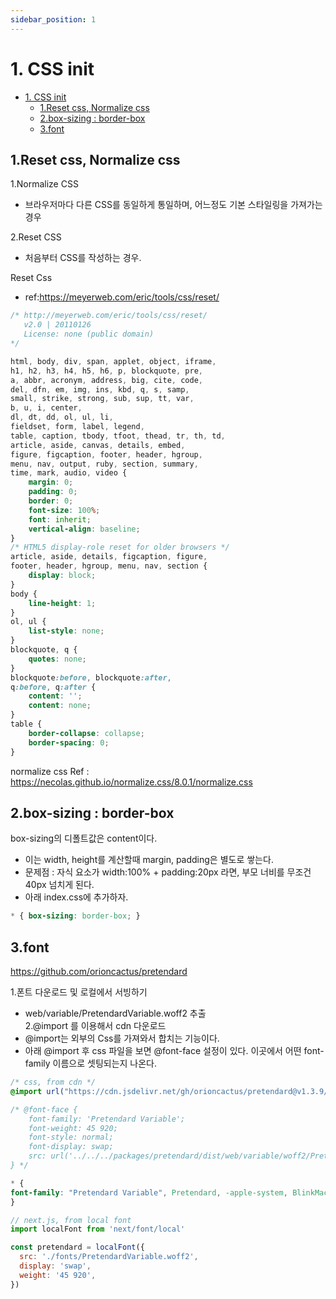 ```yaml
---
sidebar_position: 1
---
```


# 1. CSS init  

- [1. CSS init](#1-css-init)
	- [1.Reset css, Normalize css](#1reset-css-normalize-css)
	- [2.box-sizing : border-box](#2box-sizing--border-box)
	- [3.font](#3font)


## 1.Reset css, Normalize css  

1.Normalize CSS 
- 브라우저마다 다른 CSS를 동일하게 통일하며, 어느정도 기본 스타일링을 가져가는 경우  

2.Reset CSS
- 처음부터 CSS를 작성하는 경우.  


Reset Css
- ref:https://meyerweb.com/eric/tools/css/reset/  

```css
/* http://meyerweb.com/eric/tools/css/reset/ 
   v2.0 | 20110126
   License: none (public domain)
*/

html, body, div, span, applet, object, iframe,
h1, h2, h3, h4, h5, h6, p, blockquote, pre,
a, abbr, acronym, address, big, cite, code,
del, dfn, em, img, ins, kbd, q, s, samp,
small, strike, strong, sub, sup, tt, var,
b, u, i, center,
dl, dt, dd, ol, ul, li,
fieldset, form, label, legend,
table, caption, tbody, tfoot, thead, tr, th, td,
article, aside, canvas, details, embed, 
figure, figcaption, footer, header, hgroup, 
menu, nav, output, ruby, section, summary,
time, mark, audio, video {
	margin: 0;
	padding: 0;
	border: 0;
	font-size: 100%;
	font: inherit;
	vertical-align: baseline;
}
/* HTML5 display-role reset for older browsers */
article, aside, details, figcaption, figure, 
footer, header, hgroup, menu, nav, section {
	display: block;
}
body {
	line-height: 1;
}
ol, ul {
	list-style: none;
}
blockquote, q {
	quotes: none;
}
blockquote:before, blockquote:after,
q:before, q:after {
	content: '';
	content: none;
}
table {
	border-collapse: collapse;
	border-spacing: 0;
}
```

normalize css
Ref : https://necolas.github.io/normalize.css/8.0.1/normalize.css


## 2.box-sizing : border-box  

box-sizing의 디폴트값은 content이다.  
- 이는 width, height를 계산할때 margin, padding은 별도로 쌓는다.  
- 문제점 : 자식 요소가 width:100% + padding:20px 라면, 부모 너비를 무조건 40px 넘치게 된다.  
- 아래 index.css에 추가하자.  

```css
* { box-sizing: border-box; }
```


## 3.font    

https://github.com/orioncactus/pretendard   

1.폰트 다운로드 및 로컬에서 서빙하기 
  - web/variable/PretendardVariable.woff2 추출    
2.@import 를 이용해서 cdn 다운로드 
 - @import는 외부의 Css를 가져와서 합치는 기능이다. 
 - 아래 @import 후 css 파일을 보면  @font-face 설정이 있다. 이곳에서 어떤 font-family 이름으로 셋팅되는지 나온다.  


```css
/* css, from cdn */
@import url("https://cdn.jsdelivr.net/gh/orioncactus/pretendard@v1.3.9/dist/web/variable/pretendardvariable.min.css");

/* @font-face {
	font-family: 'Pretendard Variable';
	font-weight: 45 920;
	font-style: normal;
	font-display: swap;
	src: url('../../../packages/pretendard/dist/web/variable/woff2/PretendardVariable.woff2') format('woff2-variations');
} */

* {
font-family: "Pretendard Variable", Pretendard, -apple-system, BlinkMacSystemFont, system-ui, Roboto, "Helvetica Neue", "Segoe UI", "Apple SD Gothic Neo", "Noto Sans KR", "Malgun Gothic", "Apple Color Emoji", "Segoe UI Emoji", "Segoe UI Symbol", sans-serif;
}

```

```js
// next.js, from local font  
import localFont from 'next/font/local'

const pretendard = localFont({
  src: './fonts/PretendardVariable.woff2',
  display: 'swap',
  weight: '45 920',
})
```

